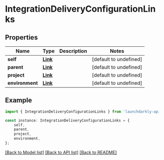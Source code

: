 # IntegrationDeliveryConfigurationLinks


## Properties

Name | Type | Description | Notes
------------ | ------------- | ------------- | -------------
**self** | [**Link**](Link.md) |  | [default to undefined]
**parent** | [**Link**](Link.md) |  | [default to undefined]
**project** | [**Link**](Link.md) |  | [default to undefined]
**environment** | [**Link**](Link.md) |  | [default to undefined]

## Example

```typescript
import { IntegrationDeliveryConfigurationLinks } from 'launchdarkly-api-typescript';

const instance: IntegrationDeliveryConfigurationLinks = {
    self,
    parent,
    project,
    environment,
};
```

[[Back to Model list]](../README.md#documentation-for-models) [[Back to API list]](../README.md#documentation-for-api-endpoints) [[Back to README]](../README.md)
